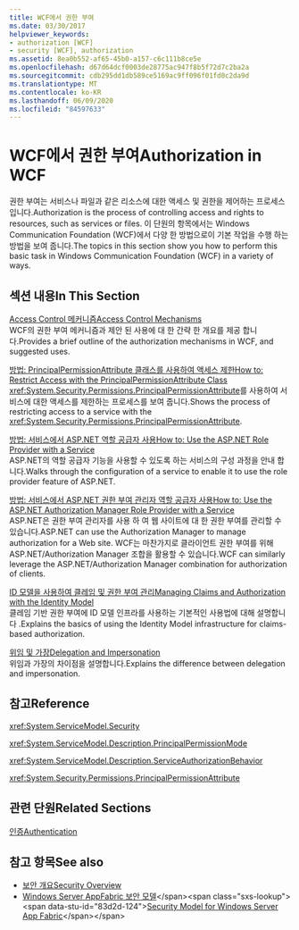 ```yaml
---
title: WCF에서 권한 부여
ms.date: 03/30/2017
helpviewer_keywords:
- authorization [WCF]
- security [WCF], authorization
ms.assetid: 8ea0b552-af65-45b0-a157-c6c111b8ce5e
ms.openlocfilehash: d67d64dcf0003de28775ac947f8b5f72d7c2ba2a
ms.sourcegitcommit: cdb295dd1db589ce5169ac9ff096f01fd0c2da9d
ms.translationtype: MT
ms.contentlocale: ko-KR
ms.lasthandoff: 06/09/2020
ms.locfileid: "84597633"
---
```

# <a name="authorization-in-wcf"></a><span data-ttu-id="83d2d-102">WCF에서 권한 부여</span><span class="sxs-lookup"><span data-stu-id="83d2d-102">Authorization in WCF</span></span>
<span data-ttu-id="83d2d-103">권한 부여는 서비스나 파일과 같은 리소스에 대한 액세스 및 권한을 제어하는 프로세스입니다.</span><span class="sxs-lookup"><span data-stu-id="83d2d-103">Authorization is the process of controlling access and rights to resources, such as services or files.</span></span> <span data-ttu-id="83d2d-104">이 단원의 항목에서는 Windows Communication Foundation (WCF)에서 다양 한 방법으로이 기본 작업을 수행 하는 방법을 보여 줍니다.</span><span class="sxs-lookup"><span data-stu-id="83d2d-104">The topics in this section show you how to perform this basic task in Windows Communication Foundation (WCF) in a variety of ways.</span></span>  
  
## <a name="in-this-section"></a><span data-ttu-id="83d2d-105">섹션 내용</span><span class="sxs-lookup"><span data-stu-id="83d2d-105">In This Section</span></span>  
 [<span data-ttu-id="83d2d-106">Access Control 메커니즘</span><span class="sxs-lookup"><span data-stu-id="83d2d-106">Access Control Mechanisms</span></span>](access-control-mechanisms.md)  
 <span data-ttu-id="83d2d-107">WCF의 권한 부여 메커니즘과 제안 된 사용에 대 한 간략 한 개요를 제공 합니다.</span><span class="sxs-lookup"><span data-stu-id="83d2d-107">Provides a brief outline of the authorization mechanisms in WCF, and suggested uses.</span></span>  
  
 [<span data-ttu-id="83d2d-108">방법: PrincipalPermissionAttribute 클래스를 사용하여 액세스 제한</span><span class="sxs-lookup"><span data-stu-id="83d2d-108">How to: Restrict Access with the PrincipalPermissionAttribute Class</span></span>](../how-to-restrict-access-with-the-principalpermissionattribute-class.md)  
 <span data-ttu-id="83d2d-109"><xref:System.Security.Permissions.PrincipalPermissionAttribute>를 사용하여 서비스에 대한 액세스를 제한하는 프로세스를 보여 줍니다.</span><span class="sxs-lookup"><span data-stu-id="83d2d-109">Shows the process of restricting access to a service with the <xref:System.Security.Permissions.PrincipalPermissionAttribute>.</span></span>  
  
 [<span data-ttu-id="83d2d-110">방법: 서비스에서 ASP.NET 역할 공급자 사용</span><span class="sxs-lookup"><span data-stu-id="83d2d-110">How to: Use the ASP.NET Role Provider with a Service</span></span>](how-to-use-the-aspnet-role-provider-with-a-service.md)  
 <span data-ttu-id="83d2d-111">ASP.NET의 역할 공급자 기능을 사용할 수 있도록 하는 서비스의 구성 과정을 안내 합니다.</span><span class="sxs-lookup"><span data-stu-id="83d2d-111">Walks through the configuration of a service to enable it to use the role provider feature of ASP.NET.</span></span>  
  
 [<span data-ttu-id="83d2d-112">방법: 서비스에서 ASP.NET 권한 부여 관리자 역할 공급자 사용</span><span class="sxs-lookup"><span data-stu-id="83d2d-112">How to: Use the ASP.NET Authorization Manager Role Provider with a Service</span></span>](how-to-use-the-aspnet-authorization-manager-role-provider-with-a-service.md)  
 <span data-ttu-id="83d2d-113">ASP.NET은 권한 부여 관리자를 사용 하 여 웹 사이트에 대 한 권한 부여를 관리할 수 있습니다.</span><span class="sxs-lookup"><span data-stu-id="83d2d-113">ASP.NET can use the Authorization Manager to manage authorization for a Web site.</span></span> <span data-ttu-id="83d2d-114">WCF는 마찬가지로 클라이언트 권한 부여를 위해 ASP.NET/Authorization Manager 조합을 활용할 수 있습니다.</span><span class="sxs-lookup"><span data-stu-id="83d2d-114">WCF can similarly leverage the ASP.NET/Authorization Manager combination for authorization of clients.</span></span>  
  
 [<span data-ttu-id="83d2d-115">ID 모델을 사용하여 클레임 및 권한 부여 관리</span><span class="sxs-lookup"><span data-stu-id="83d2d-115">Managing Claims and Authorization with the Identity Model</span></span>](managing-claims-and-authorization-with-the-identity-model.md)  
 <span data-ttu-id="83d2d-116">클레임 기반 권한 부여에 ID 모델 인프라를 사용하는 기본적인 사용법에 대해 설명합니다 .</span><span class="sxs-lookup"><span data-stu-id="83d2d-116">Explains the basics of using the Identity Model infrastructure for claims-based authorization.</span></span>  
  
 [<span data-ttu-id="83d2d-117">위임 및 가장</span><span class="sxs-lookup"><span data-stu-id="83d2d-117">Delegation and Impersonation</span></span>](delegation-and-impersonation-with-wcf.md)  
 <span data-ttu-id="83d2d-118">위임과 가장의 차이점을 설명합니다.</span><span class="sxs-lookup"><span data-stu-id="83d2d-118">Explains the difference between delegation and impersonation.</span></span>  
  
## <a name="reference"></a><span data-ttu-id="83d2d-119">참고</span><span class="sxs-lookup"><span data-stu-id="83d2d-119">Reference</span></span>  
 <xref:System.ServiceModel.Security>  
  
 <xref:System.ServiceModel.Description.PrincipalPermissionMode>  
  
 <xref:System.ServiceModel.Description.ServiceAuthorizationBehavior>  
  
 <xref:System.Security.Permissions.PrincipalPermissionAttribute>  
  
## <a name="related-sections"></a><span data-ttu-id="83d2d-120">관련 단원</span><span class="sxs-lookup"><span data-stu-id="83d2d-120">Related Sections</span></span>  
 [<span data-ttu-id="83d2d-121">인증</span><span class="sxs-lookup"><span data-stu-id="83d2d-121">Authentication</span></span>](authentication-in-wcf.md)  
  
## <a name="see-also"></a><span data-ttu-id="83d2d-122">참고 항목</span><span class="sxs-lookup"><span data-stu-id="83d2d-122">See also</span></span>

- [<span data-ttu-id="83d2d-123">보안 개요</span><span class="sxs-lookup"><span data-stu-id="83d2d-123">Security Overview</span></span>](security-overview.md)
- <span data-ttu-id="83d2d-124">[Windows Server AppFabric 보안 모델](https://docs.microsoft.com/previous-versions/appfabric/ee677202(v=azure.10))</span><span class="sxs-lookup"><span data-stu-id="83d2d-124">[Security Model for Windows Server App Fabric](https://docs.microsoft.com/previous-versions/appfabric/ee677202(v=azure.10))</span></span>
